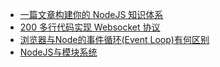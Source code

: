 - [一篇文章构建你的 NodeJS 知识体系](https://juejin.im/post/6844903767926636558)
- [200 多行代码实现 Websocket 协议](https://segmentfault.com/a/1190000016467409)
- [浏览器与Node的事件循环(Event Loop)有何区别](https://zhuanlan.zhihu.com/p/54882306)
- [NodeJS与模块系统](https://mp.weixin.qq.com/s/uDp0v_1hN0Uzg-EGr1yfgA)

